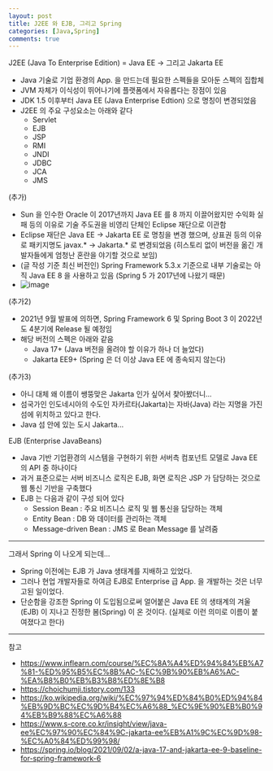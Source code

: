 ```yaml
---
layout: post
title: J2EE 와 EJB, 그리고 Spring
categories: [Java,Spring]
comments: true
---
```


J2EE (Java To Enterprise Edition) = Java EE -> 그리고 Jakarta EE
- Java 기술로 기업 환경의 App. 을 만드는데 필요한 스펙들을 모아둔 스펙의 집합체
- JVM 자체가 이식성이 뛰어나기에 플랫폼에서 자유롭다는 장점이 있음
- JDK 1.5 이후부터 Java EE (Java Enterprise Edtion) 으로 명칭이 변경되었음
- J2EE 의 주요 구성요소는 아래와 같다
	- Servlet
	- EJB
	- JSP
	- RMI
	- JNDI
	- JDBC
	- JCA
	- JMS

(추가)
- Sun 을 인수한 Oracle 이 2017년까지 Java EE 를 8 까지 이끌어왔지만 수익화 실패 등의 이유로 기술 주도권을 비영리 단체인 Eclipse 재단으로 이관함
- Eclipse 재단은 Java EE -> Jakarta EE 로 명칭을 변경 했으며, 상표권 등의 이유로 패키지명도 javax.* -> Jakarta.* 로 변경되었음 (히스토리 없이 버전을 옮긴 개발자들에게 엄청난 혼란을 야기할 것으로 보임)
- (글 작성 기준 최신 버전인) Spring Framework 5.3.x 기준으로 내부 기술로는 아직 Java EE 8 을 사용하고 있음 (Spring 5 가 2017년에 나왔기 때문) 
- ![image](https://user-images.githubusercontent.com/23256138/145703993-8dc870e5-7010-40ac-9512-59efe446ec18.png)

(추가2)
- 2021년 9월 발표에 의하면, Spring Framework 6 및 Spring Boot 3 이 2022년도 4분기에 Release 될 예정임
- 해당 버전의 스펙은 아래와 같음
	- Java 17+ (Java 버전을 올려야 할 이유가 하나 더 늘었다)
	- Jakarta EE9+ (Spring  은 더 이상 Java EE 에 종속되지 않는다)

(추가3)
- 아니 대체 왜 이름이 쌩뚱맞은 Jakarta 인가 싶어서 찾아봤더니...
- 섬국가인 인도네시아의 수도인 자카르타(Jakarta)는 자바(Java) 라는 지명을 가진 섬에 위치하고 있다고 한다.
- Java 섬 안에 있는 도시 Jakarta...

EJB (Enterprise JavaBeans)
- Java 기반 기업환경의 시스템을 구현하기 위한 서버측 컴포넌트 모델로 Java EE 의 API 중 하나이다
- 과거 표준으로는 서버 비즈니스 로직은 EJB, 화면 로직은 JSP 가 담당하는 것으로 웹 통신 기반을 구축했다
- EJB 는 다음과 같이 구성 되어 있다
	- Session Bean : 주요 비즈니스 로직 및 웹 통신을 담당하는 객체
	- Entity Bean : DB 와 데이터를 관리하는 객체
	- Message-driven Bean : JMS 로 Bean Message 를 날려줌

-----------

그래서 Spring 이 나오게 되는데...
- Spring 이전에는 EJB 가 Java 생태계를 지배하고 있었다.
- 그러나 현업 개발자들로 하여금 EJB로 Enterprise 급 App. 을 개발하는 것은 너무 고된 일이었다.
- 단순함을 강조한 Spring 이 도입됨으로써 얼어붙은 Java EE 의 생태계의 겨울(EJB) 이 지나고 진정한 봄(Spring) 이 온 것이다. (실제로 이런 의미로 이름이 붙여졌다고 한다)

-----------

참고

- https://www.inflearn.com/course/%EC%8A%A4%ED%94%84%EB%A7%81-%ED%95%B5%EC%8B%AC-%EC%9B%90%EB%A6%AC-%EA%B8%B0%EB%B3%B8%ED%8E%B8
- https://choichumji.tistory.com/133
- https://ko.wikipedia.org/wiki/%EC%97%94%ED%84%B0%ED%94%84%EB%9D%BC%EC%9D%B4%EC%A6%88_%EC%9E%90%EB%B0%94%EB%B9%88%EC%A6%88
- https://www.s-core.co.kr/insight/view/java-ee%EC%97%90%EC%84%9C-jakarta-ee%EB%A1%9C%EC%9D%98-%EC%A0%84%ED%99%98/
- https://spring.io/blog/2021/09/02/a-java-17-and-jakarta-ee-9-baseline-for-spring-framework-6
